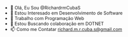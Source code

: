 - 👋 Olá, Eu Sou @RichardrmCubaS
- 👀 Estou Interesado em Desenvolvimento de Software
- 🌱 Trabalho com Programação Web
- 💞️ Estou Buscando colaboração em DOTNET
- 📫 Como me Contatar richard.m.r.cuba.s@gmail.com


